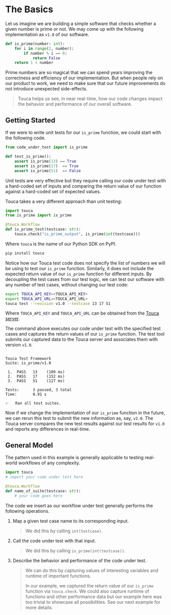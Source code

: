 # The Basics

Let us imagine we are building a simple software that checks whether a given
number is prime or not. We may come up with the following implementation as
`v1.0` of our software.

```py
def is_prime(number: int):
    for i in range(2, number):
        if number % i == 0:
            return False
    return 1 < number
```

Prime numbers are so magical that we can spend years improving the correctness
and efficiency of our implementation. But when people rely on our product to
work, we need to make sure that our future improvements do not introduce
unexpected side-effects.

> Touca helps us see, in near real-time, how our code changes impact the
> behavior and performance of our overall software.

## Getting Started

If we were to write unit tests for our `is_prime` function, we could start with
the following code.

```py
from code_under_test import is_prime

def test_is_prime():
    assert is_prime(13) == True
    assert is_prime(17)  == True
    assert is_prime(51)  == False
```

Unit tests are very effective but they require calling our code under test with
a hard-coded set of inputs and comparing the return value of our function
against a hard-coded set of expected values.

Touca takes a very different approach than unit testing:

```py
import touca
from is_prime import is_prime

@touca.Workflow
def is_prime_test(testcase: str):
    touca.check("is_prime_output", is_prime(int(testcase)))
```

Where `touca` is the name of our Python SDK on PyPI.

```bash
pip install touca
```

Notice how our Touca test code does not specify the list of numbers we will be
using to test our `is_prime` function. Similarly, it does not include the
expected return value of our `is_prime` function for different inputs. By
decoupling the test cases from our test logic, we can test our software with any
number of test cases, without changing our test code:

```bash
export TOUCA_API_KEY=<TOUCA_API_KEY>
export TOUCA_API_URL=<TOUCA_API_URL>
touca test --revision v1.0 --testcase 13 17 51
```

Where `TOUCA_API_KEY` and `TOUCA_API_URL` can be obtained from the
[Touca server](https://app.touca.io).

The command above executes our code under test with the specified test cases and
captures the return values of our `is_prime` function. The test tool submits our
captured data to the Touca server and associates them with version `v1.0`.

```text

Touca Test Framework
Suite: is_prime/v1.0

 1.  PASS   13    (109 ms)
 2.  PASS   17    (152 ms)
 3.  PASS   51    (127 ms)

Tests:      3 passed, 3 total
Time:       0.91 s

✨   Ran all test suites.

```

Now if we change the implementation of our `is_prime` function in the future, we
can rerun this test to submit the new information as, say, `v2.0`. The Touca
server compares the new test results against our test results for `v1.0` and
reports any differences in real-time.

## General Model

The pattern used in this example is generally applicable to testing real-world
workflows of any complexity.

```py
import touca
# import your code under test here

@touca.Workflow
def name_of_suite(testcase: str):
    # your code goes here
```

The code we insert as our workflow under test generally performs the following
operations.

1.  Map a given test case name to its corresponding input.

    > We did this by calling `int(testcase)`.

2.  Call the code under test with that input.

    > We did this by calling `is_prime(int(testcase))`.

3.  Describe the behavior and performance of the code under test.

    > We can do this by capturing values of interesting variables and runtime of
    > important functions.
    >
    > In our example, we captured the return value of our `is_prime` function
    > via `touca.check`. We could also capture runtime of functions and other
    > performance data but our example here was too trivial to showcase all
    > possibilities. See our next example for more details.
